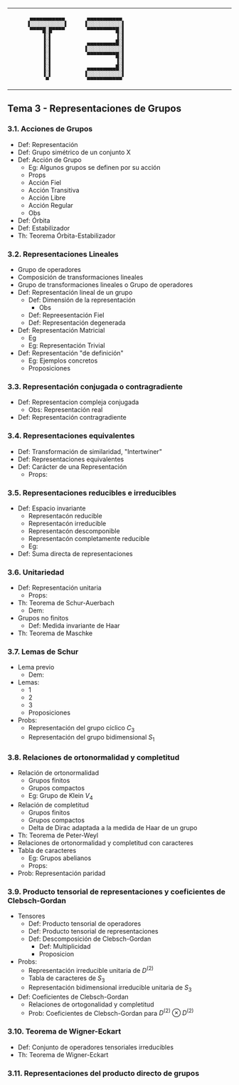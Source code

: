 
--------------------


           ▄▄▄▄▄▄▄▄▄▄▄       ▄▄▄▄▄▄▄▄▄▄▄
          ▐░░░░░░░░░░░▌     ▐░░░░░░░░░░░▌
           ▀▀▀▀█░█▀▀▀▀       ▀▀▀▀▀▀▀▀▀█░▌
               ▐░▌                    ▐░▌
               ▐░▌           ▄▄▄▄▄▄▄▄▄█░▌
               ▐░▌          ▐░░░░░░░░░░░▌
               ▐░▌           ▀▀▀▀▀▀▀▀▀█░▌
               ▐░▌                    ▐░▌
               ▐░▌           ▄▄▄▄▄▄▄▄▄█░▌
               ▐░▌          ▐░░░░░░░░░░░▌
                ▀            ▀▀▀▀▀▀▀▀▀▀▀


--------------------


## Tema 3 - Representaciones de Grupos

### 3.1. Acciones de Grupos

- Def: Representación
- Def: Grupo simétrico de un conjunto X
- Def: Acción de Grupo
	- Eg: Algunos grupos se definen por su acción
	- Props
	- Acción Fiel
	- Acción Transitiva
	- Acción Libre
	- Acción Regular
	- Obs
- Def: Órbita
- Def: Estabilizador
- Th: Teorema Órbita-Estabilizador

### 3.2. Representaciones Lineales

- Grupo de operadores
- Composición de transformaciones lineales
- Grupo de transformaciones lineales o Grupo de operadores
- Def: Representación lineal de un grupo
	- Def: Dimensión de la representación
		- Obs
	- Def: Repreesentación Fiel
	- Def: Representación degenerada
- Def: Representación Matricial
	- Eg
	- Eg: Representación Trivial
- Def: Representación "de definición"
	- Eg: Ejemplos concretos
	- Proposiciones

### 3.3. Representación conjugada o contragradiente

- Def: Representacion compleja conjugada
	- Obs: Representación real
- Def: Representación contragradiente

### 3.4. Representaciones equivalentes

- Def: Transformación de similaridad, "Intertwiner"
- Def: Representaciones equivalentes
- Def: Carácter de una Representación
	- Props:

### 3.5. Representaciones reducibles e irreducibles

- Def: Espacio invariante
	- Representacón reducible
	- Representacón irreducible
	- Representacón descomponible
	- Representacón completamente reducible
	- Eg:
- Def: Suma directa de representaciones

### 3.6. Unitariedad

- Def: Representación unitaria
	- Props:
- Th: Teorema de Schur-Auerbach
	- Dem:
- Grupos no finitos
	- Def: Medida invariante de Haar
- Th: Teorema de Maschke

### 3.7. Lemas de Schur

- Lema previo
	- Dem:
- Lemas:
	- 1
	- 2
	- 3
	- Proposiciones
- Probs:
	- Representación del grupo cíclico $C_3$
	- Representación del grupo bidimensional $S_1$

### 3.8. Relaciones de ortonormalidad y completitud

- Relación de ortonormalidad
	- Grupos finitos
	- Grupos compactos
	- Eg: Grupo de Klein $V_4$
- Relación de completitud
	- Grupos finitos
	- Grupos compactos
	- Delta de Dirac adaptada a la medida de Haar de un grupo
- Th: Teorema de Peter-Weyl
- Relaciones de ortonormalidad y completitud con caracteres
- Tabla de caracteres
	- Eg: Grupos abelianos
	- Props:
- Prob: Representación paridad

### 3.9. Producto tensorial de representaciones y coeficientes de Clebsch-Gordan

- Tensores
	- Def: Producto tensorial de operadores
	- Def: Producto tensorial de representaciones
	- Def: Descomposición de Clebsch-Gordan
		- Def: Multiplicidad
		- Proposicion
- Probs:
	- Representación irreducible unitaria de $D^{(2)}$
	- Tabla de caracteres de $S_3$
	- Representación bidimensional irreducible unitaria de $S_3$
- Def: Coeficientes de Clebsch-Gordan
	- Relaciones de ortogonalidad y completitud
	- Prob: Coeficientes de Clebsch-Gordan para $D^{(2)} \otimes D^{(2)}$

### 3.10. Teorema de Wigner-Eckart

- Def: Conjunto de operadores tensoriales irreducibles
- Th: Teorema de Wigner-Eckart

### 3.11. Representaciones del producto directo de grupos
